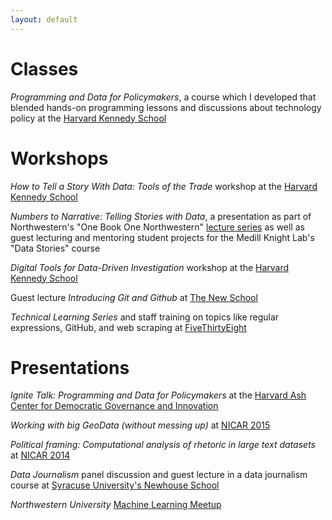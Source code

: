 ```yaml
---
layout: default
---
```


# Classes

_Programming and Data for Policymakers_, a course which I developed that blended hands-on programming lessons and discussions about technology policy at the [Harvard Kennedy School](https://www.hks.harvard.edu/courses/programming-and-data-policymakers)

# Workshops

_How to Tell a Story With Data: Tools of the Trade_ workshop at the [Harvard Kennedy School](https://ash.harvard.edu/event/how-tell-story-data-tools-trade)

_Numbers to Narrative: Telling Stories with Data_, a presentation as part of Northwestern's "One Book One Northwestern" [lecture series](http://www.northwestern.edu/onebook/connect/2016/index.html) as well as guest lecturing and mentoring student projects for the Medill Knight Lab's "Data Stories" course

_Digital Tools for Data-Driven Investigation_ workshop at the [Harvard Kennedy School](http://ash.harvard.edu/event/digital-tools-data-driven-investigation)

Guest lecture _Introducing Git and Github_ at [The New School](http://www.newschool.edu/parsons/minor-data-visualization/)

_Technical Learning Series_ and staff training on topics like regular expressions, GitHub, and web scraping at [FiveThirtyEight](https://fivethirtyeight.com)

# Presentations

_Ignite Talk: Programming and Data for Policymakers_ at the [Harvard Ash Center for Democratic Governance and Innovation](https://youtu.be/6bZqDAo6y9Y)

_Working with big GeoData (without messing up)_ at [NICAR 2015](http://www.ire.org/resource-center/tipsheets/4662/)

_Political framing: Computational analysis of rhetoric in large text datasets_ at [NICAR 2014](https://ire.org/events-and-training/event/973/1135/)

_Data Journalism_ panel discussion and guest lecture in a data journalism course at [Syracuse University's Newhouse School](http://newhouse.syr.edu/news-events/news/panel-discussion-newhouse-school-will-explore-data-journalism)

_Northwestern University_ [Machine Learning Meetup](https://www.meetup.com/it-IT/NUMachineLearning/events/123802342/)

